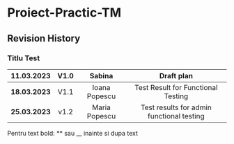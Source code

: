 # Proiect-Practic-TM
## Revision History
### Titlu Test
| 11.03.2023 | V1.0    | Sabina    |  Draft plan |
| :-----: | :---: | :---: | :---: |
| **18.03.2023** | V1.1   | Ioana Popescu   | Test Result for Functional Testing |
| __25.03.2023__ | v1.2| Maria Popescu | Test results for admin functional testing |

Pentru text bold: ** sau __ inainte si dupa text
